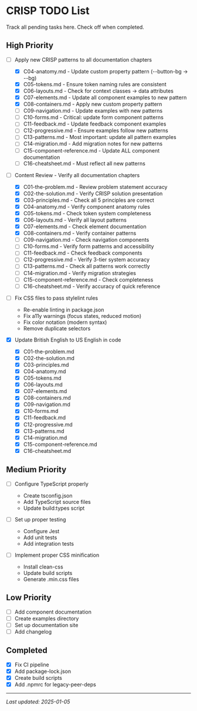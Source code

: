 # CRISP TODO List

Track all pending tasks here. Check off when completed.

## High Priority

- [ ] Apply new CRISP patterns to all documentation chapters
  - [x] C04-anatomy.md - Update custom property pattern (--button-bg → --bg)
  - [x] C05-tokens.md - Ensure token naming rules are consistent
  - [x] C06-layouts.md - Check for context classes → data attributes
  - [x] C07-elements.md - Update all component examples to new pattern
  - [x] C08-containers.md - Apply new custom property pattern
  - [ ] C09-navigation.md - Update examples with new patterns
  - [ ] C10-forms.md - Critical: update form component patterns
  - [ ] C11-feedback.md - Update feedback component examples
  - [ ] C12-progressive.md - Ensure examples follow new patterns
  - [ ] C13-patterns.md - Most important: update all pattern examples
  - [ ] C14-migration.md - Add migration notes for new patterns
  - [ ] C15-component-reference.md - Update ALL component documentation
  - [ ] C16-cheatsheet.md - Must reflect all new patterns

- [ ] Content Review - Verify all documentation chapters
  - [x] C01-the-problem.md - Review problem statement accuracy
  - [x] C02-the-solution.md - Verify CRISP solution presentation
  - [x] C03-principles.md - Check all 5 principles are correct
  - [x] C04-anatomy.md - Verify component anatomy rules
  - [x] C05-tokens.md - Check token system completeness
  - [x] C06-layouts.md - Verify all layout patterns
  - [x] C07-elements.md - Check element documentation
  - [x] C08-containers.md - Verify container patterns
  - [ ] C09-navigation.md - Check navigation components
  - [ ] C10-forms.md - Verify form patterns and accessibility
  - [ ] C11-feedback.md - Check feedback components
  - [ ] C12-progressive.md - Verify 3-tier system accuracy
  - [ ] C13-patterns.md - Check all patterns work correctly
  - [ ] C14-migration.md - Verify migration strategies
  - [ ] C15-component-reference.md - Check completeness
  - [ ] C16-cheatsheet.md - Verify accuracy of quick reference

- [ ] Fix CSS files to pass stylelint rules
  - Re-enable linting in package.json
  - Fix a11y warnings (focus states, reduced motion)
  - Fix color notation (modern syntax)
  - Remove duplicate selectors

- [x] Update British English to US English in code
  - [x] C01-the-problem.md
  - [x] C02-the-solution.md
  - [x] C03-principles.md
  - [x] C04-anatomy.md
  - [x] C05-tokens.md
  - [x] C06-layouts.md
  - [x] C07-elements.md
  - [x] C08-containers.md
  - [x] C09-navigation.md
  - [x] C10-forms.md
  - [x] C11-feedback.md
  - [x] C12-progressive.md
  - [x] C13-patterns.md
  - [x] C14-migration.md
  - [x] C15-component-reference.md
  - [x] C16-cheatsheet.md

## Medium Priority

- [ ] Configure TypeScript properly
  - Create tsconfig.json
  - Add TypeScript source files
  - Update build:types script

- [ ] Set up proper testing
  - Configure Jest
  - Add unit tests
  - Add integration tests

- [ ] Implement proper CSS minification
  - Install clean-css
  - Update build scripts
  - Generate .min.css files

## Low Priority

- [ ] Add component documentation
- [ ] Create examples directory
- [ ] Set up documentation site
- [ ] Add changelog

## Completed

- [x] Fix CI pipeline
- [x] Add package-lock.json
- [x] Create build scripts
- [x] Add .npmrc for legacy-peer-deps

---

*Last updated: 2025-01-05*